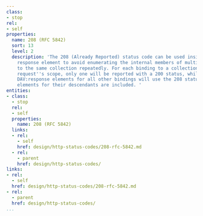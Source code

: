 ```yaml
---
class:
- stop
rel:
- self
properties:
  name: 208 (RFC 5842)
  sort: 13
  level: 2
  description: 'The 208 (Already Reported) status code can be used inside a DAV: propstat
    response element to avoid enumerating the internal members of multiple bindings
    to the same collection repeatedly. For each binding to a collection inside the
    request''s scope, only one will be reported with a 200 status, while subsequent
    DAV:response elements for all other bindings will use the 208 status, and no DAV:response
    elements for their descendants are included. '
entities:
- class:
  - stop
  rel:
  - self
  properties:
    name: 208 (RFC 5842)
  links:
  - rel:
    - self
    href: design/http-status-codes/208-rfc-5842.md
  - rel:
    - parent
    href: design/http-status-codes/
links:
- rel:
  - self
  href: design/http-status-codes/208-rfc-5842.md
- rel:
  - parent
  href: design/http-status-codes/
...
```

